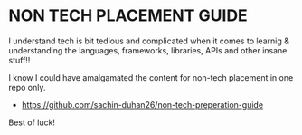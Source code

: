 # NON TECH PLACEMENT GUIDE
I understand tech is bit tedious and complicated when it comes to learnig & understanding the languages, frameworks, libraries, APIs and other insane stuff!! 

I know I could have amalgamated the content for non-tech placement in one repo only.
- https://github.com/sachin-duhan26/non-tech-preperation-guide


Best of luck!